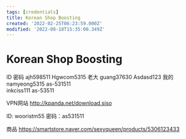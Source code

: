```yaml
---
tags: [credentials]
title: Korean Shop Boosting
created: '2022-02-25T06:23:59.000Z'
modified: '2022-08-18T15:35:00.349Z'
---
```


# Korean Shop Boosting

ID 	 密码	
ajh598511	Hgwcom5315	老大
guang37630	Asdasd123	我的
namyeong5315	as-531511	
inkciss111	as-53511	

VPN网站
http://kpanda.net/download.siso

ID: wooristm55     密码：as531511


商品
https://smartstore.naver.com/sexyqueen/products/5306123433

